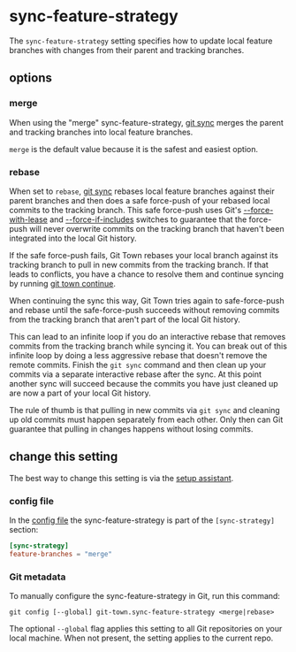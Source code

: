 # sync-feature-strategy

The `sync-feature-strategy` setting specifies how to update local feature
branches with changes from their parent and tracking branches.

## options

### merge

When using the "merge" sync-feature-strategy, [git sync](../commands/sync.md)
merges the parent and tracking branches into local feature branches.

`merge` is the default value because it is the safest and easiest option.

### rebase

When set to `rebase`, [git sync](../commands/sync.md) rebases local feature
branches against their parent branches and then does a safe force-push of your
rebased local commits to the tracking branch. This safe force-push uses Git's
[--force-with-lease](https://git-scm.com/docs/git-push#Documentation/git-push.txt---no-force-with-lease)
and
[--force-if-includes](https://git-scm.com/docs/git-push#Documentation/git-push.txt---no-force-if-includes)
switches to guarantee that the force-push will never overwrite commits on the
tracking branch that haven't been integrated into the local Git history.

If the safe force-push fails, Git Town rebases your local branch against its
tracking branch to pull in new commits from the tracking branch. If that leads
to conflicts, you have a chance to resolve them and continue syncing by running
[git town continue](../commands/continue.md).

When continuing the sync this way, Git Town tries again to safe-force-push and
rebase until the safe-force-push succeeds without removing commits from the
tracking branch that aren't part of the local Git history.

This can lead to an infinite loop if you do an interactive rebase that removes
commits from the tracking branch while syncing it. You can break out of this
infinite loop by doing a less aggressive rebase that doesn't remove the remote
commits. Finish the `git sync` command and then clean up your commits via a
separate interactive rebase after the sync. At this point another sync will
succeed because the commits you have just cleaned up are now a part of your
local Git history.

The rule of thumb is that pulling in new commits via `git sync` and cleaning up
old commits must happen separately from each other. Only then can Git guarantee
that pulling in changes happens without losing commits.

## change this setting

The best way to change this setting is via the
[setup assistant](../configuration.md).

### config file

In the [config file](../configuration-file.md) the sync-feature-strategy is part
of the `[sync-strategy]` section:

```toml
[sync-strategy]
feature-branches = "merge"
```

### Git metadata

To manually configure the sync-feature-strategy in Git, run this command:

```
git config [--global] git-town.sync-feature-strategy <merge|rebase>
```

The optional `--global` flag applies this setting to all Git repositories on
your local machine. When not present, the setting applies to the current repo.
